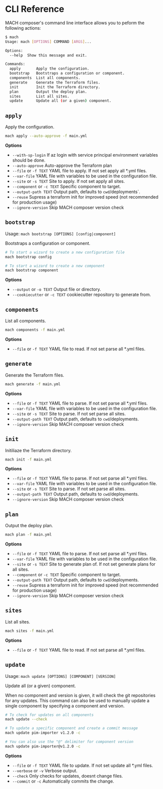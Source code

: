 # CLI Reference

MACH composer's command line interface allows you to peform the following actions:

```bash
$ mach
Usage: mach [OPTIONS] COMMAND [ARGS]...

Options:
  --help  Show this message and exit.

Commands:
  apply       Apply the configuration.
  bootstrap   Bootstraps a configuration or component.
  components  List all components.
  generate    Generate the Terraform files.
  init        Init the Terraform directory.
  plan        Output the deploy plan.
  sites       List all sites.
  update      Update all (or a given) component.
```


## `apply`

Apply the configuration.

```bash
mach apply --auto-approve -f main.yml
```

**Options**

- `--with-sp-login` If az login with service principal environment variables should be done.
- `--auto-approve` Auto-approve the Terraform plan
- `--file` or `-f TEXT` YAML file to apply. If not set apply all *.yml files.
- `--var-file` YAML file with variables to be used in the configuration file.
- `--site` or `-s TEXT` Site to apply. If not set apply all sites.
- `--component` or `-c TEXT` Specific component to target.
- `--output-path TEXT` Output path, defaults to `cwd`/deployments`.
- `--reuse` Supress a terraform init for improved speed (not recommended for production usage)
- `--ignore-version` Skip MACH composer version check


## `bootstrap`

Usage: `mach bootstrap [OPTIONS] [config|component]`

Bootstraps a configuration or component.

```bash
# To start a wizard to create a new configuration file
mach bootstrap config

# To start a wizard to create a new component
mach bootstrap component
```

**Options**

- `--output` or `-o TEXT` Output file or directory.
- `--cookiecutter` or `-c TEXT` cookiecutter repository to generate from.


## `components`
List all components.

```bash
mach components -f main.yml
```

**Options**

- `--file` or `-f TEXT` YAML file to read. If not set parse all *.yml files.

## `generate`
Generate the Terraform files.

```bash
mach generate -f main.yml
```

**Options**

- `--file` or `-f TEXT` YAML file to parse. If not set parse all *.yml files.
- `--var-file` YAML file with variables to be used in the configuration file.
- `--site` or `-s TEXT` Site to parse. If not set parse all sites.
- `--output-path TEXT` Output path, defaults to `cwd`/deployments.
- `--ignore-version` Skip MACH composer version check


## `init`
Initiliaze the Terraform directory.

```bash
mach init -f main.yml
```

**Options**

- `--file` or `-f TEXT` YAML file to parse. If not set parse all *.yml files.
- `--var-file` YAML file with variables to be used in the configuration file.
- `--site` or `-s TEXT` Site to parse. If not set parse all sites.
- `--output-path TEXT` Output path, defaults to `cwd`/deployments.
- `--ignore-version` Skip MACH composer version check


## `plan`
Output the deploy plan.

```bash
mach plan -f main.yml
```

**Options**

- `--file` or `-f TEXT` YAML file to parse. If not set parse all *.yml files.
- `--var-file` YAML file with variables to be used in the configuration file.
- `--site` or `-s TEXT` Site to generate plan of. If not set generate plans for all sites.
- `--component` or `-c TEXT` Specific component to target.
- `--output-path TEXT` Output path, defaults to `cwd`/deployments.
- `--reuse` Supress a terraform init for improved speed (not recommended for production usage)
- `--ignore-version` Skip MACH composer version check


## `sites`
List all sites.

```bash
mach sites -f main.yml
```

**Options**

- `--file` or `-f TEXT` YAML file to read. If not set parse all *.yml files.

## `update`

Usage: `mach update [OPTIONS] [COMPONENT] [VERSION]`

Update all (or a given) component.

When no component and version is given, it will check the git repositories
for any updates. This command can also be used to manually update a single
component by specifying a component and version.

```bash
# To check for updates on all components
mach update --check

# To update a specific component and create a commit message
mach update pim-importer v1.2.0 -c

# You can also use the "@" delimiter for component version
mach update pim-importer@v1.2.0 -c
```

**Options**

- `--file` or `-f TEXT` YAML file to update. If not set update all *.yml files.
- `--verbose` or `-v` Verbose output.
- `--check` Only checks for updates, doesnt change files.
- `--commit` or `-c` Automatically commits the change.

